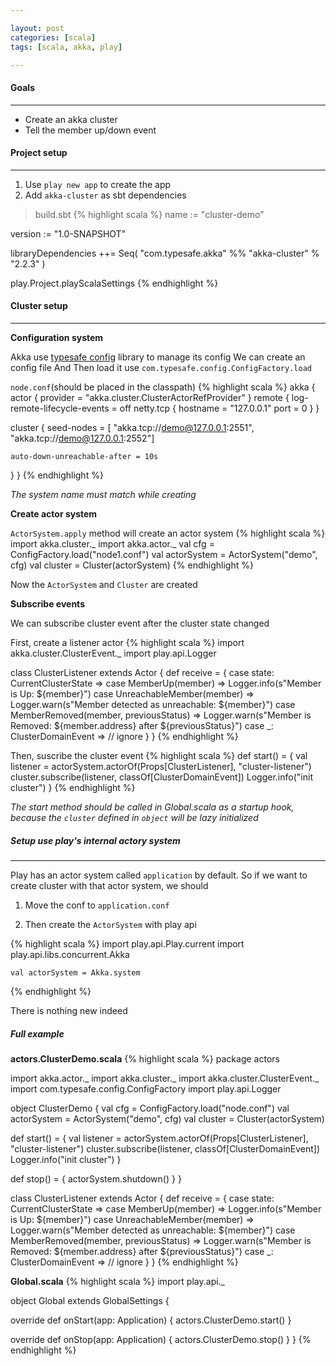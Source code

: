 ```yaml
---

layout: post
categories: [scala]
tags: [scala, akka, play]

---
```


####  Goals  ####
******************

*  Create an akka cluster
*  Tell the member up/down event

<!--more-->

#### Project setup  #####
***************************

1.  Use `play new app` to create the app
2.  Add `akka-cluster` as sbt dependencies


> build.sbt
{% highlight scala %}
name := "cluster-demo"

version := "1.0-SNAPSHOT"

libraryDependencies ++= Seq(
  "com.typesafe.akka" %% "akka-cluster" % "2.2.3"
)

play.Project.playScalaSettings
{% endhighlight %}



####  Cluster setup  ####
***************************

**Configuration system**

Akka use [typesafe config](https://github.com/typesafehub/config) library to manage its config
We can create an config file
And Then load it use `com.typesafe.config.ConfigFactory.load`

`node.conf`(should be placed in the classpath)
{% highlight scala %}
akka {
  actor {
    provider = "akka.cluster.ClusterActorRefProvider"
  }
  remote {
    log-remote-lifecycle-events = off
    netty.tcp {
      hostname = "127.0.0.1"
      port = 0
    }
  }

  cluster {
    seed-nodes = [
      "akka.tcp://demo@127.0.0.1:2551",
      "akka.tcp://demo@127.0.0.1:2552"]

    auto-down-unreachable-after = 10s
  }
}
{% endhighlight %}

*The system name must match while creating*

**Create actor system**

`ActorSystem.apply` method will create an actor system
{% highlight scala %}
  import akka.cluster._
  import akka.actor._
  val cfg = ConfigFactory.load("node1.conf")
  val actorSystem = ActorSystem("demo", cfg)
  val cluster = Cluster(actorSystem)
{% endhighlight %}

Now the `ActorSystem` and `Cluster` are created

**Subscribe events**

We can subscribe cluster event after the cluster state changed

First, create a listener actor
{% highlight scala %}
import akka.cluster.ClusterEvent._
import play.api.Logger

class ClusterListener extends Actor {
  def receive = {
    case state: CurrentClusterState =>
    case MemberUp(member) =>
      Logger.info(s"Member is Up: ${member}")
    case UnreachableMember(member) =>
      Logger.warn(s"Member detected as unreachable: ${member}")
    case MemberRemoved(member, previousStatus) =>
      Logger.warn(s"Member is Removed: ${member.address} after ${previousStatus}")
    case _: ClusterDomainEvent => // ignore
  }
}
{% endhighlight %}

Then, suscribe the cluster event
{% highlight scala %}
def start() = {
    val listener = actorSystem.actorOf(Props[ClusterListener], "cluster-listener")
    cluster.subscribe(listener, classOf[ClusterDomainEvent])
    Logger.info("init cluster")
  }
{% endhighlight %}

*The start method should be called in Global.scala as a startup hook, because the `cluster` defined in `object` will be lazy initialized*

##### Setup use play's internal actory system #####
***************************************************
Play has an actor system called `application` by default.
So if we want to create cluster with that actor system, we should

1.  Move the conf to `application.conf`

2.  Then create the `ActorSystem` with play api

{% highlight scala %}
    import play.api.Play.current
    import play.api.libs.concurrent.Akka

    val actorSystem = Akka.system
{% endhighlight %}

There is nothing new indeed

##### Full example #####

**actors.ClusterDemo.scala**
{% highlight scala %}
package actors

import akka.actor._
import akka.cluster._
import akka.cluster.ClusterEvent._
import com.typesafe.config.ConfigFactory
import play.api.Logger

object ClusterDemo {
  val cfg = ConfigFactory.load("node.conf")
  val actorSystem = ActorSystem("demo", cfg)
  val cluster = Cluster(actorSystem)

  def start() = {
    val listener = actorSystem.actorOf(Props[ClusterListener], "cluster-listener")
    cluster.subscribe(listener, classOf[ClusterDomainEvent])
    Logger.info("init cluster")
  }

  def stop() = {
    actorSystem.shutdown()
  }
}

class ClusterListener extends Actor {
  def receive = {
    case state: CurrentClusterState =>
    case MemberUp(member) =>
      Logger.info(s"Member is Up: ${member}")
    case UnreachableMember(member) =>
      Logger.warn(s"Member detected as unreachable: ${member}")
    case MemberRemoved(member, previousStatus) =>
      Logger.warn(s"Member is Removed: ${member.address} after ${previousStatus}")
    case _: ClusterDomainEvent => // ignore
  }
}
{% endhighlight %}

**Global.scala**
{% highlight scala %}
import play.api._

object Global extends GlobalSettings {

  override def onStart(app: Application) {
    actors.ClusterDemo.start()
  }

  override def onStop(app: Application)  {
    actors.ClusterDemo.stop()
  }
}
{% endhighlight %}

